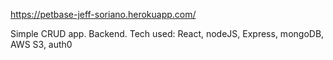 https://petbase-jeff-soriano.herokuapp.com/

Simple CRUD app. Backend. Tech used: React, nodeJS, Express, mongoDB, AWS S3, auth0
